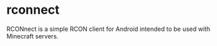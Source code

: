 # rconnect
RCONnect is a simple RCON client for Android intended to be used with Minecraft servers.
